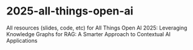 # 2025-all-things-open-ai
All resources (slides, code, etc) for All Things Open AI 2025: Leveraging Knowledge Graphs for RAG: A Smarter Approach to Contextual AI Applications
